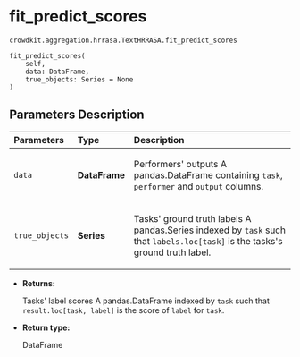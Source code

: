 # fit_predict_scores
`crowdkit.aggregation.hrrasa.TextHRRASA.fit_predict_scores`

```
fit_predict_scores(
    self,
    data: DataFrame,
    true_objects: Series = None
)
```

## Parameters Description

| Parameters | Type | Description |
| :----------| :----| :-----------|
`data`|**DataFrame**|<p>Performers&#x27; outputs A pandas.DataFrame containing `task`, `performer` and `output` columns.</p>
`true_objects`|**Series**|<p>Tasks&#x27; ground truth labels A pandas.Series indexed by `task` such that `labels.loc[task]` is the tasks&#x27;s ground truth label.</p>

* **Returns:**

  Tasks' label scores
A pandas.DataFrame indexed by `task` such that `result.loc[task, label]`
is the score of `label` for `task`.

* **Return type:**

  DataFrame
